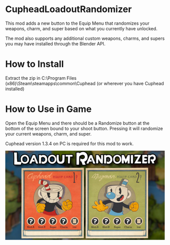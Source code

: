 # CupheadLoadoutRandomizer
This mod adds a new button to the Equip Menu that randomizes your weapons, charm, and super based on what you currently have unlocked.

The mod also supports any additional custom weapons, charms, and supers you may have installed through the Blender API.

How to Install
===
Extract the zip in C:\Program Files (x86)\Steam\steamapps\common\Cuphead (or wherever you have Cuphead installed)

How to Use in Game
===
Open the Equip Menu and there should be a Randomize button at the bottom of the screen bound to your shoot button. Pressing it will randomize your current weapons, charm, and super.

Cuphead version 1.3.4 on PC is required for this mod to work.

![Cuphead Loadout Randomizer example](./image.jpg)
